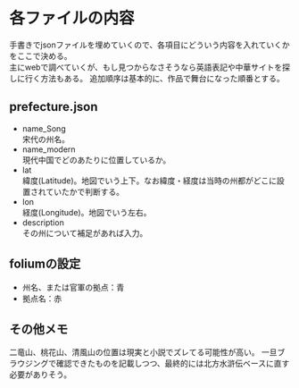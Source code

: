 # 各ファイルの内容
手書きでjsonファイルを埋めていくので、各項目にどういう内容を入れていくかをここで決める。    
主にwebで調べていくが、もし見つからなさそうなら英語表記や中華サイトを探しに行く方法もある。 
追加順序は基本的に、作品で舞台になった順番とする。

## prefecture.json
- name_Song  
宋代の州名。    
- name_modern   
現代中国でどのあたりに位置しているか。  
- lat   
緯度(Latitude)。地図でいう上下。なお緯度・経度は当時の州都がどこに設置されていたかで判断する。    
- lon   
経度(Longitude)。地図でいう左右。   
- description   
その州について補足があれば入力。

## foliumの設定
- 州名、または官軍の拠点：青
- 拠点名：赤

## その他メモ
二竜山、桃花山、清風山の位置は現実と小説でズレてる可能性が高い。
一旦ブラウジングで確認できたものを記載しつつ、最終的には北方水滸伝ベースに直す必要がありそう。